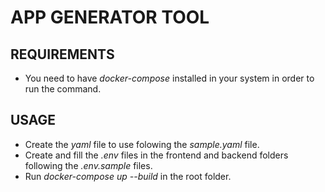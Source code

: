# APP GENERATOR TOOL

## REQUIREMENTS
* You need to have *docker-compose* installed in your system in order to run the command.

## USAGE
* Create the *yaml* file to use folowing the *sample.yaml* file.
* Create and fill the *.env* files in the frontend and backend folders following the *.env.sample* files.
* Run *docker-compose up --build* in the root folder.
